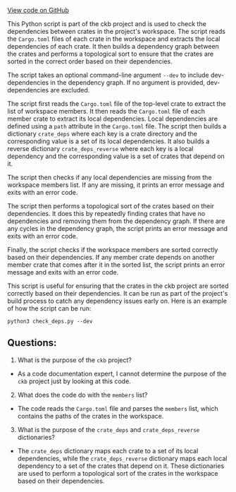[View code on GitHub](https://github.com/nervosnetwork/ckb/devtools/ci/check-cyclic-dependencies.py)

This Python script is part of the ckb project and is used to check the dependencies between crates in the project's workspace. The script reads the `Cargo.toml` files of each crate in the workspace and extracts the local dependencies of each crate. It then builds a dependency graph between the crates and performs a topological sort to ensure that the crates are sorted in the correct order based on their dependencies.

The script takes an optional command-line argument `--dev` to include dev-dependencies in the dependency graph. If no argument is provided, dev-dependencies are excluded.

The script first reads the `Cargo.toml` file of the top-level crate to extract the list of workspace members. It then reads the `Cargo.toml` file of each member crate to extract its local dependencies. Local dependencies are defined using a `path` attribute in the `Cargo.toml` file. The script then builds a dictionary `crate_deps` where each key is a crate directory and the corresponding value is a set of its local dependencies. It also builds a reverse dictionary `crate_deps_reverse` where each key is a local dependency and the corresponding value is a set of crates that depend on it.

The script then checks if any local dependencies are missing from the workspace members list. If any are missing, it prints an error message and exits with an error code.

The script then performs a topological sort of the crates based on their dependencies. It does this by repeatedly finding crates that have no dependencies and removing them from the dependency graph. If there are any cycles in the dependency graph, the script prints an error message and exits with an error code.

Finally, the script checks if the workspace members are sorted correctly based on their dependencies. If any member crate depends on another member crate that comes after it in the sorted list, the script prints an error message and exits with an error code.

This script is useful for ensuring that the crates in the ckb project are sorted correctly based on their dependencies. It can be run as part of the project's build process to catch any dependency issues early on. Here is an example of how the script can be run:

```
python3 check_deps.py --dev
```
## Questions: 
 1. What is the purpose of the `ckb` project?
- As a code documentation expert, I cannot determine the purpose of the `ckb` project just by looking at this code. 

2. What does the code do with the `members` list?
- The code reads the `Cargo.toml` file and parses the `members` list, which contains the paths of the crates in the workspace. 

3. What is the purpose of the `crate_deps` and `crate_deps_reverse` dictionaries?
- The `crate_deps` dictionary maps each crate to a set of its local dependencies, while the `crate_deps_reverse` dictionary maps each local dependency to a set of the crates that depend on it. These dictionaries are used to perform a topological sort of the crates in the workspace based on their dependencies.
